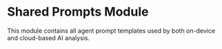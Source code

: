 # Shared Prompts Module

This module contains all agent prompt templates used by both on-device and cloud-based AI analysis.
